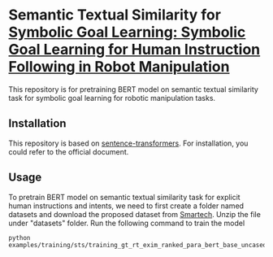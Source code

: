 # Semantic Textual Similarity for [Symbolic Goal Learning: Symbolic Goal Learning for Human Instruction Following in Robot Manipulation](https://github.com/ivalab/mmf)
This repository is for pretraining BERT model on semantic textual similarity task for symbolic goal learning for robotic manipulation tasks. 

## Installation
This repository is based on [sentence-transformers](https://github.com/UKPLab/sentence-transformers). For installation, you could refer to the official document.

## Usage
To pretrain BERT model on semantic textual similarity task for explicit human instructions and intents, we need to first create a folder named datasets and download the proposed dataset from [Smartech](). Unzip the file under "datasets" folder. Run the following command to train the model

```
python examples/training/sts/training_gt_rt_exim_ranked_para_bert_base_uncased.py
```
